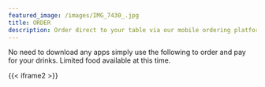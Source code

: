```yaml
---
featured_image: /images/IMG_7430_.jpg
title: ORDER
description: Order direct to your table via our mobile ordering platform
---
```


No need to download any apps simply use the following to order and pay for your drinks. Limited food available at this time.

{{< iframe2 >}}
